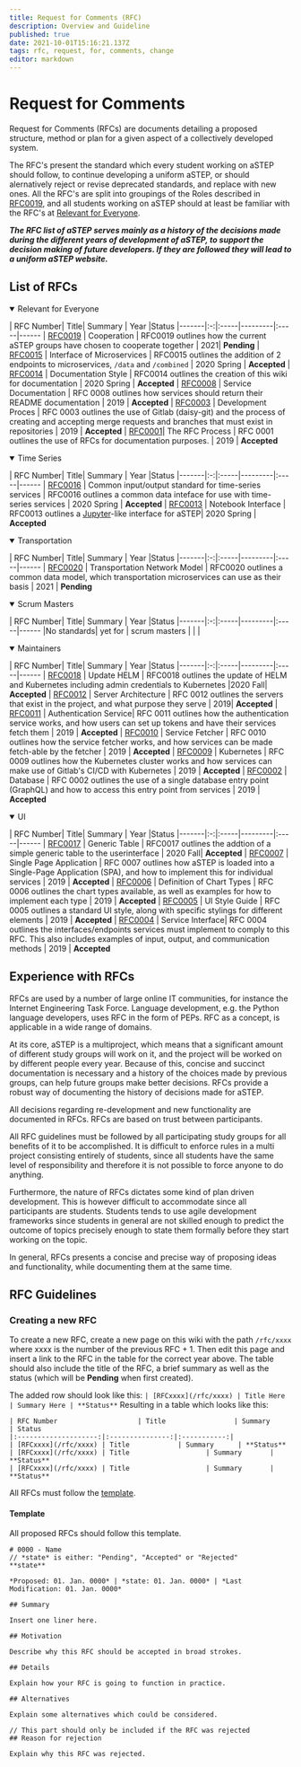 ```yaml
---
title: Request for Comments (RFC)
description: Overview and Guideline
published: true
date: 2021-10-01T15:16:21.137Z
tags: rfc, request, for, comments, change
editor: markdown
---
```


# Request for Comments
Request for Comments (RFCs) are documents detailing a proposed structure, method or plan for a given aspect of a collectively developed system.

The RFC's present the standard which every student working on aSTEP should follow, to continue developing a uniform aSTEP, or should alernatively reject or revise deprecated standards, and replace with new ones. All the RFC's are split into groupings of the Roles described in [RFC0019](https://wiki.astep-dev.cs.aau.dk/rfc/0019), and all students working on aSTEP should at least be familiar with the RFC's at [Relevant for Everyone](#list-of-rfcs).

***The RFC list of aSTEP serves mainly as a history of the decisions made during the different years of development of aSTEP, to support the decision making of future developers. If they are followed they will lead to a uniform aSTEP website.***

## List of RFCs
<details open>
<summary>Relevant for Everyone</summary>

| RFC Number| Title| Summary | Year |Status
|-------|:-:|:-----|---------|:-----|------
| [RFC0019](/rfc/0019)  | Cooperation | RFC0019 outlines how the current aSTEP groups have chosen to cooperate together | 2021| **Pending**
| [RFC0015](/rfc/0015)  | Interface of Microservices | RFC0015 outlines the addition of 2 endpoints to microservices, `/data` and `/combined`  | 2020 Spring | **Accepted**
| [RFC0014](/rfc/0014)  | Documentation Style				     				 								| RFC0014 outlines the creation of this wiki for documentation | 2020 Spring | **Accepted**
| [RFC0008](/rfc/0008)  | Service Documentation | RFC 0008 outlines how services should return their README documentation | 2019 | **Accepted**
| [RFC0003](/rfc/0003)  | Development Proces | RFC 0003 outlines the use of Gitlab (daisy-git) and the process of creating and accepting merge requests and branches that must exist in repositories | 2019 | **Accepted**
| [RFC0001](/rfc/0001)| The RFC Process | RFC 0001 outlines the use of RFCs for documentation purposes. | 2019 | **Accepted**
</details>

<details open>
<summary>Time Series</summary>

| RFC Number| Title| Summary | Year |Status
|-------|:-:|:-----|---------|:-----|------
| [RFC0016](/rfc/0016)  | Common input/output standard for time-series services | RFC0016 outlines a common data inteface for use with time-series services | 2020 Spring | **Accepted**
| [RFC0013](/rfc/0013)  | Notebook Interface				     				 								| RFC0013 outlines a [Jupyter](https://jupyter.org/)-like interface for aSTEP| 2020 Spring | **Accepted**
</details>


<details open>
<summary>Transportation</summary>

| RFC Number| Title| Summary | Year |Status
|-------|:-:|:-----|---------|:-----|------
| [RFC0020](/rfc/0020)  | Transportation Network Model | RFC0020 outlines a common data model, which transportation microservices can use as their basis | 2021 | **Pending**

</details>

<details open>
<summary>Scrum Masters</summary>

| RFC Number| Title| Summary | Year |Status
|-------|:-:|:-----|---------|:-----|------
|No standards| yet for | scrum masters | | |
</details>

<details open>
<summary>Maintainers</summary>

| RFC Number| Title| Summary | Year |Status
|-------|:-:|:-----|---------|:-----|------
| [RFC0018](/rfc/0018)  | Update HELM | RFC0018 outlines the update of HELM and Kubernetes including admin credentials to Kubernetes |2020 Fall| **Accepted**
| [RFC0012](/rfc/0012) | Server Architecture	| RFC 0012 outlines the servers that exist in the project, and what purpose they serve | 2019| **Accepted**
| [RFC0011](/rfc/0011)  | Authentication Service| RFC 0011 outlines how the authentication service works, and how users can set up tokens and have their services fetch them | 2019 | **Accepted**
| [RFC0010](/rfc/0010)  | Service Fetcher	| RFC 0010 outlines how the service fetcher works, and how services can be made fetch-able by the fetcher | 2019 | **Accepted**
| [RFC0009](/rfc/0009)  | Kubernetes | RFC 0009 outlines how the Kubernetes cluster works and how services can make use of Gitlab's CI/CD with Kubernetes | 2019 | **Accepted**
| [RFC0002](/rfc/0002)  | Database | RFC 0002 outlines the use of a single database entry point (GraphQL) and how to access this entry point from services | 2019 | **Accepted**
</details>

<details open>
<summary>UI</summary>

| RFC Number| Title| Summary | Year |Status
|-------|:-:|:-----|---------|:-----|------
| [RFC0017](/rfc/0017)  | Generic Table | RFC0017 outlines the addtion of a simple generic table to the userinterface | 2020 Fall| **Accepted**
| [RFC0007](/rfc/0007)  | Single Page Application			| RFC 0007 outlines how aSTEP is loaded into a Single-Page Application (SPA), and how to implement this for individual services | 2019 | **Accepted**
| [RFC0006](/rfc/0006)  | Definition of Chart Types		| RFC 0006 outlines the chart types available, as well as examples for how to implement each type     | 2019 | **Accepted**
| [RFC0005](/rfc/0005)  | UI Style Guide | RFC 0005 outlines a standard UI style, along with specific stylings for different elements | 2019 | **Accepted**
| [RFC0004](/rfc/0004)  | Service Interface| RFC 0004 outlines the interfaces/endpoints services must implement to comply to this RFC. This also includes examples of input, output, and communication methods | 2019 | **Accepted**
</details>

## Experience with RFCs
RFCs are used by a number of large online IT communities, for instance the Internet Engineering Task Force. Language development, e.g. the Python language developers, uses RFC in the form of PEPs. RFC as a concept, is applicable in a wide range of domains.

At its core, aSTEP is a multiproject, which means that a significant amount of different study groups will work on it, and the project will be worked on by different people every year.
Because of this, concise and succinct documentation is necessary and a history of the choices made by previous groups, can help future groups make better decisions.
RFCs provide a robust way of documenting the history of decisions made for aSTEP.

All decisions regarding re-development and new functionality are documented in RFCs.
RFCs are based on trust between participants.

All RFC guidelines must be followed by all participating study groups for all benefits of it to be accomplished.
It is difficult to enforce rules in a multi project consisting entirely of students, since all students have the same level of responsibility and therefore it is not possible to force anyone to do anything.

Furthermore, the nature of RFCs dictates some kind of plan driven development.
This is however difficult to accommodate since all participants are students.
Students tends to use agile development frameworks since students in general are not skilled enough to predict the outcome of topics precisely enough to state them formally before they start working on the topic.

In general, RFCs presents a concise and precise way of proposing ideas and functionality, while documenting them at the same time.

## RFC Guidelines

### Creating a new RFC
To create a new RFC, create a new page on this wiki with the path `/rfc/xxxx` where xxxx is the number of the previous RFC + 1. Then edit this page and insert a link to the RFC in the table for the correct year above. The table should also include the title of the RFC, a brief summary as well as the status (which will be **Pending** when first created).

The added row should look like this: 
`| [RFCxxxx](/rfc/xxxx) | Title Here | Summary Here | **Status**`
Resulting in a table which looks like this:
```
| RFC Number 					| Title   				| Summary			 | Status
|:--------------------:|:---------------:|:-----------:|
| [RFCxxxx](/rfc/xxxx) | Title            | Summary      | **Status**
| [RFCxxxx](/rfc/xxxx) | Title 					 | Summary 		 | **Status**
| [RFCxxxx](/rfc/xxxx) | Title 					 | Summary 		 | **Status**
```

All RFCs must follow the [template](#template).

#### Template
All proposed RFCs should follow this template.
```
# 0000 - Name
// *state* is either: "Pending", "Accepted" or "Rejected"
**state** 

*Proposed: 01. Jan. 0000* | *state: 01. Jan. 0000* | *Last Modification: 01. Jan. 0000*

## Summary

Insert one liner here.

## Motivation

Describe why this RFC should be accepted in broad strokes.

## Details

Explain how your RFC is going to function in practice.

## Alternatives

Explain some alternatives which could be considered.

// This part should only be included if the RFC was rejected
## Reason for rejection

Explain why this RFC was rejected.
```
